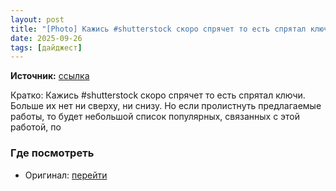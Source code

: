 ```yaml
---
layout: post
title: "[Photo] Кажись #shutterstock скоро спрячет то есть спрятал ключи.Больше их нет ни сверху, ни снизу."
date: 2025-09-26
tags: [дайджест]
---
```


**Источник:** [ссылка](https://t.me/creativecourse/5182)

Кратко: Кажись #shutterstock скоро спрячет то есть спрятал ключи.
Больше их нет ни сверху, ни снизу. Но если пролистнуть предлагаемые работы, то будет небольшой список популярных, связанных с этой работой, по

### Где посмотреть
- Оригинал: [перейти]({link})
